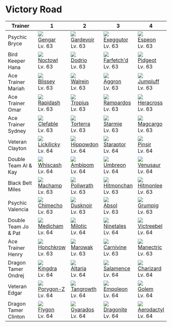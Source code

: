 # Victory Road

Trainer              | 1                                    | 2                                    | 3                                    | 4                                    
---                  | ---                                  | ---                                  | ---                                  | ---                                  
Psychic Bryce        | ![][094]<br> [Gengar]<br> Lv. 63     | ![][282]<br> [Gardevoir]<br> Lv. 63  | ![][103]<br> [Exeggutor]<br> Lv. 63  | ![][196]<br> [Espeon]<br> Lv. 63     
Bird Keeper Hana     | ![][164]<br> [Noctowl]<br> Lv. 63    | ![][085]<br> [Dodrio]<br> Lv. 63     | ![][083]<br> [Farfetch'd]<br> Lv. 63 | ![][018]<br> [Pidgeot]<br> Lv. 63    
Ace Trainer Mariah   | ![][242]<br> [Blissey]<br> Lv. 63    | ![][365]<br> [Walrein]<br> Lv. 63    | ![][306]<br> [Aggron]<br> Lv. 63     | ![][189]<br> [Jumpluff]<br> Lv. 63   | ![][429]<br> [Mismagius]<br> Lv. 63  
Ace Trainer Omar     | ![][078]<br> [Rapidash]<br> Lv. 63   | ![][357]<br> [Tropius]<br> Lv. 63    | ![][409]<br> [Rampardos]<br> Lv. 63  | ![][214]<br> [Heracross]<br> Lv. 63  | ![][473]<br> [Mamoswine]<br> Lv. 63  
Ace Trainer Sydney   | ![][036]<br> [Clefable]<br> Lv. 63   | ![][389]<br> [Torterra]<br> Lv. 63   | ![][121]<br> [Starmie]<br> Lv. 63    | ![][219]<br> [Magcargo]<br> Lv. 63   | ![][128]<br> [Tauros]<br> Lv. 63     
Veteran Clayton      | ![][463]<br> [Lickilicky]<br> Lv. 64 | ![][450]<br> [Hippowdon]<br> Lv. 64  | ![][398]<br> [Staraptor]<br> Lv. 64  | ![][127]<br> [Pinsir]<br> Lv. 64     | ![][466]<br> [Electivire]<br> Lv. 64 
Double Team Al & Kay | ![][340]<br> [Whiscash]<br> Lv. 64   | ![][424]<br> [Ambipom]<br> Lv. 64    | ![][197]<br> [Umbreon]<br> Lv. 64    | ![][003]<br> [Venusaur]<br> Lv. 64   
Black Belt Miles     | ![][068]<br> [Machamp]<br> Lv. 63    | ![][062]<br> [Poliwrath]<br> Lv. 63  | ![][107]<br> [Hitmonchan]<br> Lv. 63 | ![][106]<br> [Hitmonlee]<br> Lv. 63  
Psychic Valencia     | ![][358]<br> [Chimecho]<br> Lv. 63   | ![][477]<br> [Dusknoir]<br> Lv. 63   | ![][359]<br> [Absol]<br> Lv. 63      | ![][326]<br> [Grumpig]<br> Lv. 63    
Double Team Jo & Pat | ![][308]<br> [Medicham]<br> Lv. 64   | ![][350]<br> [Milotic]<br> Lv. 64    | ![][038]<br> [Ninetales]<br> Lv. 64  | ![][071]<br> [Victreebel]<br> Lv. 64 
Ace Trainer Henry    | ![][430]<br> [Honchkrow]<br> Lv. 63  | ![][105]<br> [Marowak]<br> Lv. 63    | ![][455]<br> [Carnivine]<br> Lv. 63  | ![][310]<br> [Manectric]<br> Lv. 63  | ![][199]<br> [Slowking]<br> Lv. 63   
Dragon Tamer Ondrej  | ![][230]<br> [Kingdra]<br> Lv. 64    | ![][334]<br> [Altaria]<br> Lv. 64    | ![][373]<br> [Salamence]<br> Lv. 64  | ![][006]<br> [Charizard]<br> Lv. 64  
Veteran Edgar        | ![][474]<br> [Porygon-Z]<br> Lv. 64  | ![][465]<br> [Tangrowth]<br> Lv. 64  | ![][395]<br> [Empoleon]<br> Lv. 64   | ![][076]<br> [Golem]<br> Lv. 64      | ![][157]<br> [Typhlosion]<br> Lv. 64 
Dragon Tamer Clinton | ![][330]<br> [Flygon]<br> Lv. 64     | ![][130]<br> [Gyarados]<br> Lv. 64   | ![][149]<br> [Dragonite]<br> Lv. 64  | ![][142]<br> [Aerodactyl]<br> Lv. 64 



[Venusaur]: ../../pokemon_changes/003/
[Charizard]: ../../pokemon_changes/006/
[Pidgeot]: ../../pokemon_changes/018/
[Clefable]: ../../pokemon_changes/036/
[Ninetales]: ../../pokemon_changes/038/
[Poliwrath]: ../../pokemon_changes/062/
[Machamp]: ../../pokemon_changes/068/
[Victreebel]: ../../pokemon_changes/071/
[Golem]: ../../pokemon_changes/076/
[Rapidash]: ../../pokemon_changes/078/
[Farfetch'd]: ../../pokemon_changes/083/
[Dodrio]: ../../pokemon_changes/085/
[Gengar]: ../../pokemon_changes/094/
[Exeggutor]: ../../pokemon_changes/103/
[Marowak]: ../../pokemon_changes/105/
[Hitmonlee]: ../../pokemon_changes/106/
[Hitmonchan]: ../../pokemon_changes/107/
[Starmie]: ../../pokemon_changes/121/
[Pinsir]: ../../pokemon_changes/127/
[Tauros]: ../../pokemon_changes/128/
[Gyarados]: ../../pokemon_changes/130/
[Aerodactyl]: ../../pokemon_changes/142/
[Dragonite]: ../../pokemon_changes/149/
[Typhlosion]: ../../pokemon_changes/157/
[Noctowl]: ../../pokemon_changes/164/
[Jumpluff]: ../../pokemon_changes/189/
[Espeon]: ../../pokemon_changes/196/
[Umbreon]: ../../pokemon_changes/197/
[Slowking]: ../../pokemon_changes/199/
[Heracross]: ../../pokemon_changes/214/
[Magcargo]: ../../pokemon_changes/219/
[Kingdra]: ../../pokemon_changes/230/
[Blissey]: ../../pokemon_changes/242/
[Gardevoir]: ../../pokemon_changes/282/
[Aggron]: ../../pokemon_changes/306/
[Medicham]: ../../pokemon_changes/308/
[Manectric]: ../../pokemon_changes/310/
[Grumpig]: ../../pokemon_changes/326/
[Flygon]: ../../pokemon_changes/330/
[Altaria]: ../../pokemon_changes/334/
[Whiscash]: ../../pokemon_changes/340/
[Milotic]: ../../pokemon_changes/350/
[Tropius]: ../../pokemon_changes/357/
[Chimecho]: ../../pokemon_changes/358/
[Absol]: ../../pokemon_changes/359/
[Walrein]: ../../pokemon_changes/365/
[Salamence]: ../../pokemon_changes/373/
[Torterra]: ../../pokemon_changes/389/
[Empoleon]: ../../pokemon_changes/395/
[Staraptor]: ../../pokemon_changes/398/
[Rampardos]: ../../pokemon_changes/409/
[Ambipom]: ../../pokemon_changes/424/
[Mismagius]: ../../pokemon_changes/429/
[Honchkrow]: ../../pokemon_changes/430/
[Hippowdon]: ../../pokemon_changes/450/
[Carnivine]: ../../pokemon_changes/455/
[Lickilicky]: ../../pokemon_changes/463/
[Tangrowth]: ../../pokemon_changes/465/
[Electivire]: ../../pokemon_changes/466/
[Mamoswine]: ../../pokemon_changes/473/
[Porygon-Z]: ../../pokemon_changes/474/
[Dusknoir]: ../../pokemon_changes/477/
[003]: ../img/pokemon/003.png
[006]: ../img/pokemon/006.png
[018]: ../img/pokemon/018.png
[036]: ../img/pokemon/036.png
[038]: ../img/pokemon/038.png
[062]: ../img/pokemon/062.png
[068]: ../img/pokemon/068.png
[071]: ../img/pokemon/071.png
[076]: ../img/pokemon/076.png
[078]: ../img/pokemon/078.png
[083]: ../img/pokemon/083.png
[085]: ../img/pokemon/085.png
[094]: ../img/pokemon/094.png
[103]: ../img/pokemon/103.png
[105]: ../img/pokemon/105.png
[106]: ../img/pokemon/106.png
[107]: ../img/pokemon/107.png
[121]: ../img/pokemon/121.png
[127]: ../img/pokemon/127.png
[128]: ../img/pokemon/128.png
[130]: ../img/pokemon/130.png
[142]: ../img/pokemon/142.png
[149]: ../img/pokemon/149.png
[157]: ../img/pokemon/157.png
[164]: ../img/pokemon/164.png
[189]: ../img/pokemon/189.png
[196]: ../img/pokemon/196.png
[197]: ../img/pokemon/197.png
[199]: ../img/pokemon/199.png
[214]: ../img/pokemon/214.png
[219]: ../img/pokemon/219.png
[230]: ../img/pokemon/230.png
[242]: ../img/pokemon/242.png
[282]: ../img/pokemon/282.png
[306]: ../img/pokemon/306.png
[308]: ../img/pokemon/308.png
[310]: ../img/pokemon/310.png
[326]: ../img/pokemon/326.png
[330]: ../img/pokemon/330.png
[334]: ../img/pokemon/334.png
[340]: ../img/pokemon/340.png
[350]: ../img/pokemon/350.png
[357]: ../img/pokemon/357.png
[358]: ../img/pokemon/358.png
[359]: ../img/pokemon/359.png
[365]: ../img/pokemon/365.png
[373]: ../img/pokemon/373.png
[389]: ../img/pokemon/389.png
[395]: ../img/pokemon/395.png
[398]: ../img/pokemon/398.png
[409]: ../img/pokemon/409.png
[424]: ../img/pokemon/424.png
[429]: ../img/pokemon/429.png
[430]: ../img/pokemon/430.png
[450]: ../img/pokemon/450.png
[455]: ../img/pokemon/455.png
[463]: ../img/pokemon/463.png
[465]: ../img/pokemon/465.png
[466]: ../img/pokemon/466.png
[473]: ../img/pokemon/473.png
[474]: ../img/pokemon/474.png
[477]: ../img/pokemon/477.png

